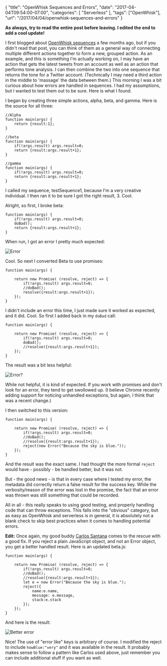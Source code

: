 
{
	"title": "OpenWhisk Sequences and Errors",
	"date": "2017-04-04T09:54:00-07:00",
	"categories": [
		"Serverless"
	],
	"tags": ["OpenWhisk"],
	"url": "/2017/04/04/openwhisk-sequences-and-errors"
}

<strong>As always, try to read the entire post before leaving. I edited the end to add a cool update!</strong>

I first blogged about [OpenWhisk sequences](https://www.raymondcamden.com/2017/01/06/an-example-of-an-openwhisk-sequence) a few months ago, but if you didn't read that post, you can think of them as a general way of connecting multiple different actions together to form a new, grouped action. As an example, and this is something I'm actually working on, I may have an action that gets the latest tweets from an account as well as an action that performs tone analysis. I can then combine the two into one sequence that returns the tone for a Twitter account. (Technically I may need a third action in the middle to 'massage' the data between them.) This morning I was a bit curious about how errors are handled in sequences. I had my assumptions, but I wanted to test them out to be sure. Here is what I found.

I began by creating three simple actions, alpha, beta, and gamma. Here is the source for all three:

<pre><code class="language-javascript">//Alpha
function main(args) {
	return {result:1};
}

//beta
function main(args) {
	if(!args.result) args.result=0; 
	return {result:args.result+1};
}

//gamma
function main(args) {
	if(!args.result) args.result=0; 
	return {result:args.result+1};
}
</code></pre>

I called my sequence, testSequence1, because I'm a very creative individual. I then ran it to be sure I got the right result, 3. Cool. 

Alright, so first, I broke beta:

<pre><code class="language-javascript">function main(args) {
	if(!args.result) args.result=0; 
	doBad();
	return {result:args.result+1};
}
</code></pre>

When run, I got an error I pretty much expected:

![Error](https://static.raymondcamden.com/images/2017/4/ows1.png)

Cool. So next I converted Beta to use promises:

<pre><code class="language-javascript">function main(args) {

	return new Promise( (resolve, reject) =&gt; {
		if(!args.result) args.result=0; 
		//doBad();
		resolve({result:args.result+1});
	});
}
</code></pre>

I didn't include an error this time, I just made sure it worked as expected, and it did. Cool. So first I added back in my `doBad` call:

<pre><code class="language-javascript">function main(args) {

	return new Promise( (resolve, reject) =&gt; {
		if(!args.result) args.result=0; 
		doBad();
		//resolve({result:args.result+1});
	});
}
</code></pre>

The result was a bit less helpful:

![Error?](https://static.raymondcamden.com/images/2017/4/ows2.png)

While not helpful, it is kind of expected. If you work with promises and don't look for an error, they tend to get swollowed up. (I believe Chrome recently adding support for noticing unhandled exceptions, but again, I think that was a recent change.)

I then switched to this version:

<pre><code class="language-javascript">function main(args) {

	return new Promise( (resolve, reject) =&gt; {
		if(!args.result) args.result=0; 
		//doBad();
		//resolve({result:args.result+1});
		reject(new Error("Because the sky is blue."));
	});
}
</code></pre>

And the result was the exact same. I had thought the more formal `reject` would have - possibly - be handled better, but it was not.

But - the good news - is that in every case where I tested my error, the metadata did correctly return a false result for the success key. While the verbosity/reason of the error was lost in the promise, the fact that an error was thrown was still something that could be recorded. 

All in all - this really speaks to using good testing, and properly handling code that can throw exceptions. This falls into the "obvious" category, but as easy as OpenWhisk and serverless is in general, it is absolutely not a blank check to skip best practices when it comes to handling potential errors.

<strong>Edit:</strong> Once again, my good buddy [Carlos Santana](https://twitter.com/csantanapr) comes to the rescue with a good fix. If you reject a plain JavaScript object, and not an Error object, you get a better handled result. Here is an updated beta.js:

<pre><code class="language-javascript">function main(args) {

	return new Promise( (resolve, reject) =&gt; {
		if(!args.result) args.result=0; 
		//doBad();
		//resolve({result:args.result+1});
		let e = new Error("Because the sky is blue.");
		reject({
			name:e.name,
			message: e.message,
			stack:e.stack
		});
	});
}
</code></pre>

And here is the result:

![Better error](https://static.raymondcamden.com/images/2017/4/ows3.png)

Nice! The use of "error like" keys is arbitrary of course. I modified the reject to include `howBlue:"very"` and it was available in the result. It probably makes sense to follow a pattern like Carlos used above, just remember you can include additional stuff if you want as well.